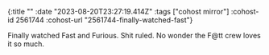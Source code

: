 {:title ""
 :date "2023-08-20T23:27:19.414Z"
 :tags ["cohost mirror"]
 :cohost-id 2561744
 :cohost-url "2561744-finally-watched-fast"}

Finally watched Fast and Furious. Shit ruled. No wonder the F@tt crew loves it so much.